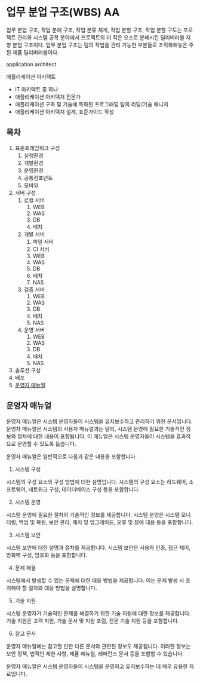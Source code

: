 # 업무 분업 구조(WBS) AA

업무 분업 구조, 작업 분해 구조, 작업 분류 체계, 작업 분할 구조, 작업 분할 구도는 프로젝트 관리와 시스템 공학 분야에서 프로젝트의 더 작은 요소로 분해시킨 딜리버러블 지향 분업 구조이다. 업무 분업 구조는 팀의 작업을 관리 가능한 부분들로 조직화해놓은 주된 제품 딜리버러블이다.

application architect

애플리케이션 아키텍트
- IT 아키텍트 중 하나
- 애플리케이션 아키텍처 전문가
- 애플리케이션 구축 및 기술에 특화된 프로그래밍 팀의 리딩/기술 매니저
- 애플리케이션 아키텍처 설계, 표준가이드 작성

## 목차

1. 표준프레임워크 구성
   1. 실행환경
   1. 개발환경
   1. 운영환경
   1. 공통컴포넌트
   1. 모바일
1. 서버 구성
   1. 로컬 서버
      1. WEB
      1. WAS
      1. DB
      1. 배치
   1. 개발 서버
      1. 파일 서버
      1. CI 서버
      1. WEB
      1. WAS
      1. DB
      1. 배치
      1. NAS
   1. 검증 서버
      1. WEB
      1. WAS
      1. DB
      1. 배치
      1. NAS
   1. 운영 서버
      1. WEB
      1. WAS
      1. DB
      1. 배치
      1. NAS
1. 솔루션 구성
1. 배포
1. [운영자 매뉴얼](#%EC%9A%B4%EC%98%81%EC%9E%90-%EB%A7%A4%EB%89%B4%EC%96%BC)

## 운영자 매뉴얼

운영자 매뉴얼은 시스템 운영자들이 시스템을 유지보수하고 관리하기 위한 문서입니다. 운영자 매뉴얼은 시스템의 사용자 매뉴얼과는 달리, 시스템 운영에 필요한 기술적인 정보와 절차에 대한 내용이 포함됩니다. 이 매뉴얼은 시스템 운영자들이 시스템을 효과적으로 운영할 수 있도록 돕습니다.

운영자 매뉴얼은 일반적으로 다음과 같은 내용을 포함합니다.

1. 시스템 구성

시스템의 구성 요소와 구성 방법에 대한 설명입니다. 시스템의 구성 요소는 하드웨어, 소프트웨어, 네트워크 구성, 데이터베이스 구성 등을 포함합니다.

2. 시스템 운영

시스템 운영에 필요한 절차와 기술적인 정보를 제공합니다. 시스템 운영은 시스템 모니터링, 백업 및 복원, 보안 관리, 패치 및 업그레이드, 오류 및 장애 대응 등을 포함합니다.

3. 시스템 보안

시스템 보안에 대한 설명과 절차를 제공합니다. 시스템 보안은 사용자 인증, 접근 제어, 방화벽 구성, 암호화 등을 포함합니다.

4. 문제 해결

시스템에서 발생할 수 있는 문제에 대한 대응 방법을 제공합니다. 이는 문제 발생 시 조치해야 할 절차와 대응 방법을 설명합니다.

5. 기술 지원

시스템 운영자가 기술적인 문제를 해결하기 위한 기술 지원에 대한 정보를 제공합니다. 기술 지원은 고객 지원, 기술 문서 및 지원 포럼, 전문 기술 지원 등을 포함합니다.

6. 참고 문서

운영자 매뉴얼에는 참고할 만한 다른 문서와 관련된 정보도 제공됩니다. 이러한 정보는 보안 정책, 법적인 제한 사항, 제품 매뉴얼, 레퍼런스 문서 등을 포함할 수 있습니다.

운영자 매뉴얼은 시스템 운영자들이 시스템을 운영하고 유지보수하는 데 매우 유용한 자료입니다.
